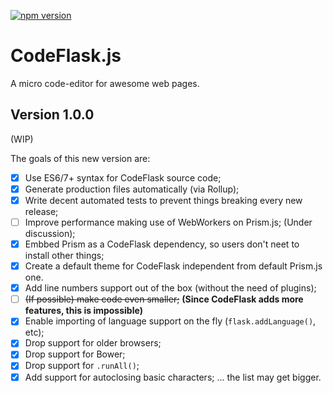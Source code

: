 [![npm version](https://badge.fury.io/js/codeflask.svg)](https://www.npmjs.com/package/codeflask)

# CodeFlask.js
A micro code-editor for awesome web pages.

## Version 1.0.0

(WIP)

The goals of this new version are:

- [x] Use ES6/7+ syntax for CodeFlask source code;
- [x] Generate production files automatically (via Rollup);
- [x] Write decent automated tests to prevent things breaking every new release;
- [ ] Improve performance making use of WebWorkers on Prism.js; (Under discussion);
- [x] Embbed Prism as a CodeFlask dependency, so users don't neet to install other things;
- [x] Create a default theme for CodeFlask independent from default Prism.js one.
- [x] Add line numbers support out of the box (without the need of plugins);
- [ ] ~~(If possible) make code even smaller;~~ **(Since CodeFlask adds more features, this is impossible)**
- [x] Enable importing of language support on the fly (`flask.addLanguage()`, etc);
- [x] Drop support for older browsers;
- [x] Drop support for Bower;
- [x] Drop support for `.runAll()`;
- [x] Add support for autoclosing basic characters;
... the list may get bigger.